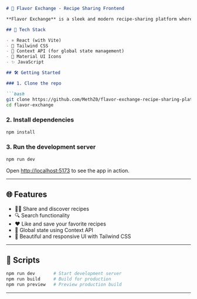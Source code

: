 ```markdown
# 🍲 Flavor Exchange - Recipe Sharing Frontend

**Flavor Exchange** is a sleek and modern recipe-sharing platform where users can browse, share, and discover new recipes. This is the **frontend** of the application, built using **React**, powered by **Vite**, and styled with **Tailwind CSS**. We use **Context API** for state management and **Material UI** for icons.

## 🚀 Tech Stack

- ⚛️ React (with Vite)
- 🎨 Tailwind CSS
- 🧠 Context API (for global state management)
- 🧩 Material UI Icons
- ✨ JavaScript

## 🛠️ Getting Started

### 1. Clone the repo

```bash
git clone https://github.com/MethZ0/flavor-exchange-recipe-sharing-platform.git
cd flavor-exchange
```

### 2. Install dependencies

```bash
npm install
```

### 3. Run the development server

```bash
npm run dev
```

Open [http://localhost:5173](http://localhost:5173) to see the app in action.

---

## 🌐 Features

- 🧑‍🍳 Share and discover recipes
- 🔍 Search functionality
- ❤️ Like and save your favorite recipes
- 🧠 Global state using Context API
- 💅 Beautiful and responsive UI with Tailwind CSS

---

## 🧾 Scripts

```bash
npm run dev       # Start development server
npm run build     # Build for production
npm run preview   # Preview production build
```

---
